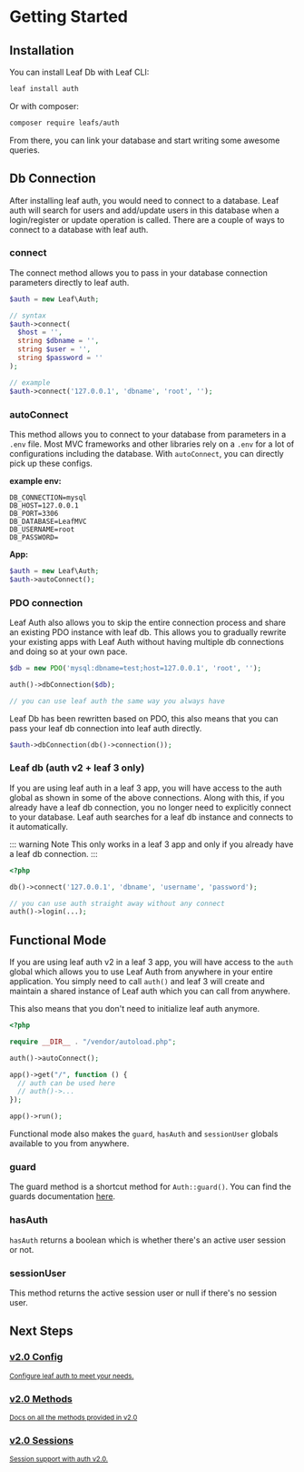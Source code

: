 # Getting Started
<!-- markdownlint-disable no-inline-html -->

## Installation

You can install Leaf Db with Leaf CLI:

```sh
leaf install auth
```

Or with composer:

```sh
composer require leafs/auth
```

From there, you can link your database and start writing some awesome queries.

<!-- ::: info Coming from v1
If you are coming from Leaf Auth v1, we recommend checking the [changelog](/modules/auth/v/2.1/v1-new)
:::

::: info Coming from v2.0
If you are coming from Leaf Auth v1, we recommend checking the [changelog](/modules/auth/v/2.1/v2.0-new)
::: -->

## Db Connection

After installing leaf auth, you would need to connect to a database. Leaf auth will search for users and add/update users in this database when a login/register or update operation is called. There are a couple of ways to connect to a database with leaf auth.

### connect

The connect method allows you to pass in your database connection parameters directly to leaf auth.

```php
$auth = new Leaf\Auth;

// syntax
$auth->connect(
  $host = '',
  string $dbname = '',
  string $user = '',
  string $password = ''
);

// example
$auth->connect('127.0.0.1', 'dbname', 'root', '');
```

### autoConnect

This method allows you to connect to your database from parameters in a `.env` file. Most MVC frameworks and other libraries rely on a `.env` for a lot of configurations including the database. With `autoConnect`, you can directly pick up these configs.

**example env:**

```env
DB_CONNECTION=mysql
DB_HOST=127.0.0.1
DB_PORT=3306
DB_DATABASE=LeafMVC
DB_USERNAME=root
DB_PASSWORD=
```

**App:**

```php
$auth = new Leaf\Auth;
$auth->autoConnect();
```

### PDO connection

Leaf Auth also allows you to skip the entire connection process and share an existing PDO instance with leaf db. This allows you to gradually rewrite your existing apps with Leaf Auth without having multiple db connections and doing so at your own pace.

```php
$db = new PDO('mysql:dbname=test;host=127.0.0.1', 'root', '');

auth()->dbConnection($db);

// you can use leaf auth the same way you always have
```

Leaf Db has been rewritten based on PDO, this also means that you can pass your leaf db connection into leaf auth directly.

```php
$auth->dbConnection(db()->connection());
```

### Leaf db (auth v2 + leaf 3 only)

If you are using leaf auth in a leaf 3 app, you will have access to the auth global as shown in some of the above connections. Along with this, if you already have a leaf db connection, you no longer need to explicitly connect to your database. Leaf auth searches for a leaf db instance and connects to it automatically.

::: warning Note
This only works in a leaf 3 app and only if you already have a leaf db connection.
:::

```php
<?php

db()->connect('127.0.0.1', 'dbname', 'username', 'password');

// you can use auth straight away without any connect
auth()->login(...);
```

## Functional Mode

If you are using leaf auth v2 in a leaf 3 app, you will have access to the `auth` global which allows you to use Leaf Auth from anywhere in your entire application. You simply need to call `auth()` and leaf 3 will create and maintain a shared instance of Leaf auth which you can call from anywhere.

This also means that you don't need to initialize leaf auth anymore.

```php
<?php

require __DIR__ . "/vendor/autoload.php";

auth()->autoConnect();

app()->get("/", function () {
  // auth can be used here
  // auth()->...
});

app()->run();
```

Functional mode also makes the `guard`, `hasAuth` and `sessionUser` globals available to you from anywhere.

### guard

The guard method is a shortcut method for `Auth::guard()`. You can find the guards documentation [here](/modules/auth/v/2.1/session.html#guard).

### hasAuth

`hasAuth` returns a boolean which is whether there's an active user session or not.

### sessionUser

This method returns the active session user or null if there's no session user.

## Next Steps

<div class="vt-box-container next-steps">
  <a class="vt-box w-lg-up:33" href="/modules/auth/v/2.1/config">
    <h3 class="next-steps-link mb:_1">v2.0 Config</h3>
    <small class="next-steps-caption">Configure leaf auth to meet your needs.</small>
  </a>
  <a class="vt-box w-lg-up:33" href="/modules/auth/v/2.1/methods">
    <h3 class="next-steps-link">v2.0 Methods</h3>
    <small class="next-steps-caption">Docs on all the methods provided in v2.0</small>
  </a>
  <a class="vt-box w-lg-up:33" href="/modules/auth/v/2.1/session">
    <h3 class="next-steps-link">v2.0 Sessions</h3>
    <small class="next-steps-caption">Session support with auth v2.0.</small>
  </a>
</div>
